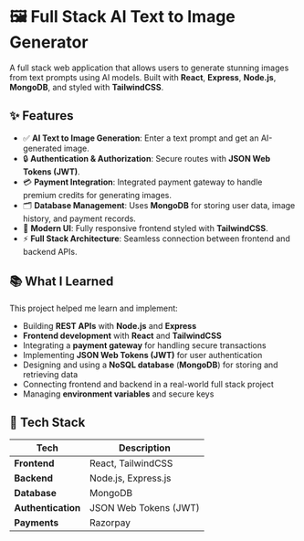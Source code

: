 # 🖼️ Full Stack AI Text to Image Generator

A full stack web application that allows users to generate stunning images from text prompts using AI models. Built with **React**, **Express**, **Node.js**, **MongoDB**, and styled with **TailwindCSS**.

## ✨ Features

- ✅ **AI Text to Image Generation**: Enter a text prompt and get an AI-generated image.
- 🔒 **Authentication & Authorization**: Secure routes with **JSON Web Tokens (JWT)**.
- 💳 **Payment Integration**: Integrated payment gateway to handle premium credits for generating images.
- 🗂️ **Database Management**: Uses **MongoDB** for storing user data, image history, and payment records.
- 🎨 **Modern UI**: Fully responsive frontend styled with **TailwindCSS**.
- ⚡ **Full Stack Architecture**: Seamless connection between frontend and backend APIs.

## 📚 What I Learned

This project helped me learn and implement:
- Building **REST APIs** with **Node.js** and **Express**
- **Frontend development** with **React** and **TailwindCSS**
- Integrating a **payment gateway** for handling secure transactions
- Implementing **JSON Web Tokens (JWT)** for user authentication
- Designing and using a **NoSQL database** (**MongoDB**) for storing and retrieving data
- Connecting frontend and backend in a real-world full stack project
- Managing **environment variables** and secure keys

## 🚀 Tech Stack

| Tech | Description |
|------|--------------|
| **Frontend** | React, TailwindCSS |
| **Backend** | Node.js, Express.js |
| **Database** | MongoDB |
| **Authentication** | JSON Web Tokens (JWT) |
| **Payments** | Razorpay|

